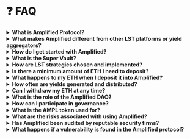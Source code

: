 # ❓ FAQ

<details>

<summary><strong>What is Amplified Protocol?</strong></summary>

Amplified is a DeFi protocol that simplifies LST investments by aggregating multiple LST pools into a single Super Vault, optimizing yields, and automating the management process for users.

</details>

<details>

<summary><strong>What makes Amplified different from other LST platforms or yield aggregators?</strong></summary>

Amplified offers several key advantages:

* **LST Specialization:** We focus exclusively on LSTs, curating the best-performing and most secure pools across the DeFi ecosystem.
* **Advanced Yield Optimization:** Our proprietary strategies utilize real-time data and risk management to maximize your returns while minimizing potential losses.
* **User-Friendly Experience:** Whether you're new to DeFi or a seasoned investor, our platform is designed for ease of use and accessibility.
* **Security & Transparency:** We prioritize security audits, on-chain transparency, and community governance to foster trust and accountability.

</details>

<details>

<summary><strong>How do I get started with Amplified?</strong></summary>

Connect your Ethereum wallet, deposit ETH into the Super Vault, and start earning passive income from our diversified LST strategies.

</details>

<details>

<summary><strong>What is the Super Vault?</strong></summary>

The Super Vault is a smart contract that manages user deposits, allocates funds across LST strategies, and aggregates yields.

</details>

<details>

<summary><strong>How are LST strategies chosen and implemented?</strong></summary>

Strategies are proposed and voted on by AMPL token holders through the governance process, ensuring community oversight and transparency.

</details>

<details>

<summary> <strong>Is there a minimum amount of ETH I need to deposit?</strong></summary>

While there isn't a strict minimum ETH deposit, gas fees on the Ethereum network can make smaller deposits less cost-effective. We recommend considering gas fees when determining your initial deposit amount.

</details>

<details>

<summary><strong>What happens to my ETH when I deposit it into Amplified?</strong></summary>

When you deposit ETH, the Super Vault uses it to acquire LSTs from different protocols. These LSTs are then strategically allocated across our yield-generating strategies to maximize your returns.

</details>

<details>

<summary><strong>How often are yields generated and distributed?</strong></summary>

Yields are harvested frequently, and the rewards are automatically compounded back into the Super Vault. This compounding effect amplifies your earnings over time without requiring any manual actions from you.

</details>

<details>

<summary><strong>Can I withdraw my ETH at any time?</strong></summary>

You have full control over your funds. While there are no general withdrawal delays, certain LST strategies might have temporary lock-up periods. These periods, along with any applicable fees, will be clearly communicated before you invest.

</details>

<details>

<summary><strong>What is the role of the Amplified DAO?</strong></summary>

The Amplified DAO, governed by AMPL token holders, makes crucial decisions regarding protocol upgrades, new feature implementations, fee structures, and treasury management.

</details>

<details>

<summary><strong>How can I participate in governance?</strong></summary>

Acquire AMPL tokens, stake them to gain voting power, and participate in on-chain voting for active governance proposals.

</details>

<details>

<summary><strong>What is the AMPL token used for?</strong></summary>

AMPL is the governance token of Amplified Protocol, granting holders voting rights on protocol upgrades, strategy parameters, and other key decisions.

</details>

<details>

<summary><strong>What are the risks associated with using Amplified?</strong></summary>

While Amplified prioritizes security, DeFi investments carry inherent risks, including smart contract vulnerabilities and market volatility.

</details>

<details>

<summary><strong>Has Amplified been audited by reputable security firms?</strong></summary>

Yes, security is our top priority. We have completed multiple audits from leading security firms. Additionally, we maintain a bug bounty program to incentivize the discovery and responsible disclosure of any potential vulnerabilities.

</details>

<details>

<summary><strong>What happens if a vulnerability is found in the Amplified protocol?</strong></summary>

We have a detailed security response plan in place. If a vulnerability is discovered, we will immediately pause the protocol, communicate transparently with the community, and work to deploy a fix. User funds are always our top concern, and we'll take all necessary steps to ensure their protection.

</details>
